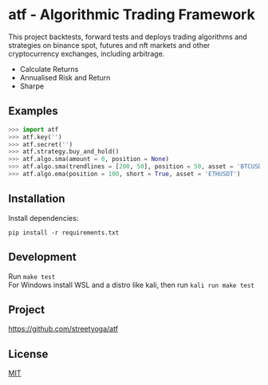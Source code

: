 # atf - Algorithmic Trading Framework

This project backtests, forward tests and deploys trading algorithms and strategies on binance spot, futures and nft markets and other cryptocurrency exchanges, including arbitrage.

- Calculate Returns
- Annualised Risk and Return
- Sharpe

## Examples

```python
>>> import atf
>>> atf.key('')
>>> atf.secret('')
>>> atf.strategy.buy_and_hold()
>>> atf.algo.sma(amount = 0, position = None)
>>> atf.algo.sma(trendlines = [200, 50], position = 50, asset = 'BTCUSDT')
>>> atf.algo.ema(position = 100, short = True, asset = 'ETHUSDT')

```
## Installation 
Install dependencies:
```
pip install -r requirements.txt
```
## Development

Run `make test`  
For Windows install WSL and a distro like kali, then run `kali run make test`


## Project 

https://github.com/streetyoga/atf

## License

[MIT](LICENSE.txt)
